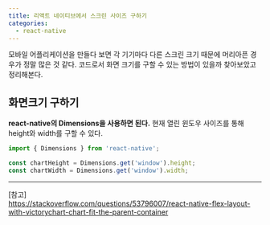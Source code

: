 ```yaml
---
title: 리액트 네이티브에서 스크린 사이즈 구하기
categories:
  - react-native
---
```


모바일 어플리케이션을 만들다 보면 각 기기마다 다른 스크린 크기 때문에 머리아픈 경우가 정말 많은 것 같다. 코드로서 화면 크기를 구할 수 있는 방법이 있을까 찾아보았고 정리해본다.

## 화면크기 구하기

**react-native의 Dimensions을 사용하면 된다.** 현재 열린 윈도우 사이즈를 통해 height와 width를 구할 수 있다.

```javascript
import { Dimensions } from 'react-native';

const chartHeight = Dimensions.get('window').height;
const chartWidth = Dimensions.get('window').width;
```

---

[참고]  
https://stackoverflow.com/questions/53796007/react-native-flex-layout-with-victorychart-chart-fit-the-parent-container
